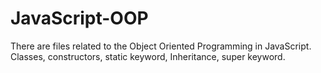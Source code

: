 # JavaScript-OOP

There are files related to the Object Oriented Programming in JavaScript. Classes, constructors, static keyword, Inheritance, super keyword.
